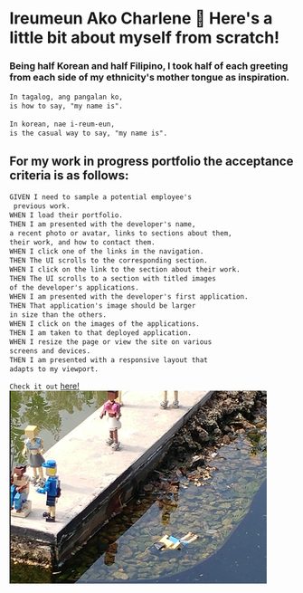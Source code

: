 # Ireumeun Ako Charlene 🧙 Here's a little bit about myself from scratch!

### Being half Korean and half Filipino, I took half of each greeting from each side of my ethnicity's mother tongue as inspiration.
```
In tagalog, ang pangalan ko, 
is how to say, "my name is".

In korean, nae i-reum-eun, 
is the casual way to say, "my name is".
```

## For my work in progress portfolio the acceptance criteria is as follows:
```
GIVEN I need to sample a potential employee's
 previous work.
WHEN I load their portfolio.
THEN I am presented with the developer's name, 
a recent photo or avatar, links to sections about them, 
their work, and how to contact them.
WHEN I click one of the links in the navigation.
THEN The UI scrolls to the corresponding section.
WHEN I click on the link to the section about their work.
THEN The UI scrolls to a section with titled images 
of the developer's applications.
WHEN I am presented with the developer's first application.
THEN That application's image should be larger 
in size than the others.
WHEN I click on the images of the applications.
THEN I am taken to that deployed application.
WHEN I resize the page or view the site on various 
screens and devices.
THEN I am presented with a responsive layout that 
adapts to my viewport.
```
 `Check it out` [here!](https://vaalchemist.github.io/ireumeunAko/)
![drowning lego man](https://raw.githubusercontent.com/VAalchemist/ireumeunAko/main/Develope/images/thisLife.png)

